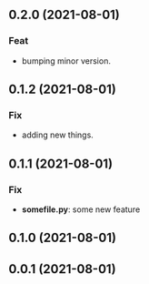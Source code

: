 ## 0.2.0 (2021-08-01)

### Feat

- bumping minor version.

## 0.1.2 (2021-08-01)

### Fix

- adding new things.

## 0.1.1 (2021-08-01)

### Fix

- **somefile.py**: some new feature

## 0.1.0 (2021-08-01)

## 0.0.1 (2021-08-01)
